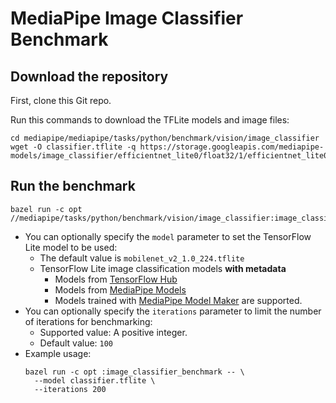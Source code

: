 # MediaPipe Image Classifier Benchmark

## Download the repository

First, clone this Git repo.

Run this commands to download the TFLite models and image files:

```
cd mediapipe/mediapipe/tasks/python/benchmark/vision/image_classifier
wget -O classifier.tflite -q https://storage.googleapis.com/mediapipe-models/image_classifier/efficientnet_lite0/float32/1/efficientnet_lite0.tflite
```

## Run the benchmark
```
bazel run -c opt //mediapipe/tasks/python/benchmark/vision/image_classifier:image_classifier_benchmark
```
*   You can optionally specify the `model` parameter to set the TensorFlow Lite
    model to be used:
    *   The default value is `mobilenet_v2_1.0_224.tflite`
    *   TensorFlow Lite image classification models **with metadata**
        * Models from [TensorFlow Hub](https://tfhub.dev/tensorflow/collections/lite/task-library/image-classifier/1)
        * Models from [MediaPipe Models](https://developers.google.com/mediapipe/solutions/vision/image_classifier/index#models)
        * Models trained with [MediaPipe Model Maker](https://developers.google.com/mediapipe/solutions/customization/image_classifier) are supported.
*   You can optionally specify the `iterations` parameter to limit the number of
    iterations for benchmarking:
    *   Supported value: A positive integer.
    *   Default value: `100`
*   Example usage:
    ```
    bazel run -c opt :image_classifier_benchmark -- \
      --model classifier.tflite \
      --iterations 200
    ```

